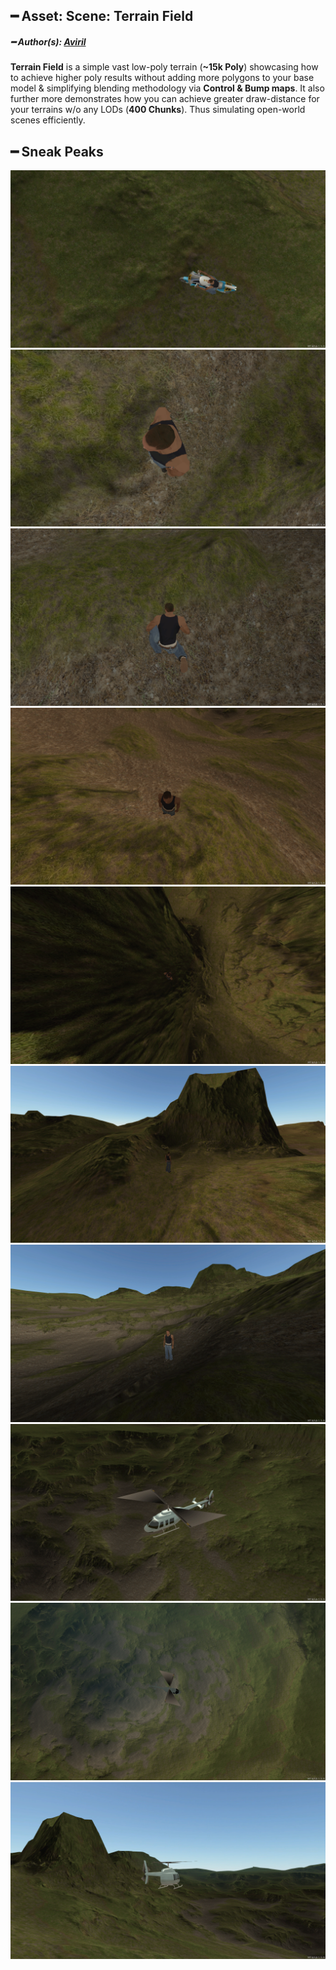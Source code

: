 ## ━ Asset: Scene: Terrain Field

##### ━ Author(s): [Aviril](https://github.com/Aviril)

**Terrain Field** is a simple vast low-poly terrain (**~15k Poly**) showcasing how to achieve higher poly results without adding more polygons to your base model & simplifying blending methodology via **Control & Bump maps**. It also further more demonstrates how you can achieve greater draw-distance for your terrains w/o any LODs (**400 Chunks**). Thus simulating open-world scenes efficiently.

## ━ Sneak Peaks

![](https://raw.githubusercontent.com/ov-sa/Assetify-Library/Example/terrain_field/.github/1.png)
![](https://raw.githubusercontent.com/ov-sa/Assetify-Library/Example/terrain_field/.github/2.png)
![](https://raw.githubusercontent.com/ov-sa/Assetify-Library/Example/terrain_field/.github/3.png)
![](https://raw.githubusercontent.com/ov-sa/Assetify-Library/Example/terrain_field/.github/4.png)
![](https://raw.githubusercontent.com/ov-sa/Assetify-Library/Example/terrain_field/.github/5.png)
![](https://raw.githubusercontent.com/ov-sa/Assetify-Library/Example/terrain_field/.github/6.png)
![](https://raw.githubusercontent.com/ov-sa/Assetify-Library/Example/terrain_field/.github/7.png)
![](https://raw.githubusercontent.com/ov-sa/Assetify-Library/Example/terrain_field/.github/8.png)
![](https://raw.githubusercontent.com/ov-sa/Assetify-Library/Example/terrain_field/.github/9.png)
![](https://raw.githubusercontent.com/ov-sa/Assetify-Library/Example/terrain_field/.github/10.png)
